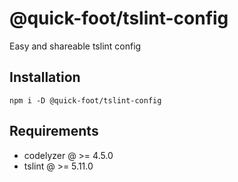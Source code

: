 # @quick-foot/tslint-config

Easy and shareable tslint config

## Installation

`npm i -D @quick-foot/tslint-config`

## Requirements

-   codelyzer @ >= 4.5.0
-   tslint @ >= 5.11.0
